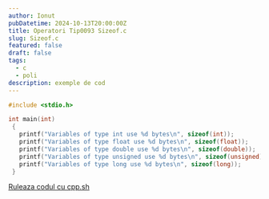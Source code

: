```yaml
---
author: Ionut
pubDatetime: 2024-10-13T20:00:00Z 
title: Operatori Tip0093 Sizeof.c
slug: Sizeof.c
featured: false
draft: false
tags:
  - c
  - poli
description: exemple de cod
---
```

```c
#include <stdio.h>

int main(int)
 {
   printf("Variables of type int use %d bytes\n", sizeof(int));
   printf("Variables of type float use %d bytes\n", sizeof(float));
   printf("Variables of type double use %d bytes\n", sizeof(double));
   printf("Variables of type unsigned use %d bytes\n", sizeof(unsigned));
   printf("Variables of type long use %d bytes\n", sizeof(long));
 }


```
<a href='https://cpp.sh/?source=%23include+%3Cstdio.h%3E%0D%0A%0D%0Aint+main%28int%29%0D%0A+%7B%0D%0A+++printf%28%22Variables+of+type+int+use+%25d+bytes%5Cn%22%2C+sizeof%28int%29%29%3B%0D%0A+++printf%28%22Variables+of+type+float+use+%25d+bytes%5Cn%22%2C+sizeof%28float%29%29%3B%0D%0A+++printf%28%22Variables+of+type+double+use+%25d+bytes%5Cn%22%2C+sizeof%28double%29%29%3B%0D%0A+++printf%28%22Variables+of+type+unsigned+use+%25d+bytes%5Cn%22%2C+sizeof%28unsigned%29%29%3B%0D%0A+++printf%28%22Variables+of+type+long+use+%25d+bytes%5Cn%22%2C+sizeof%28long%29%29%3B%0D%0A+%7D%0D%0A%0D%0A' target='_blank'> Ruleaza codul cu cpp.sh </a>